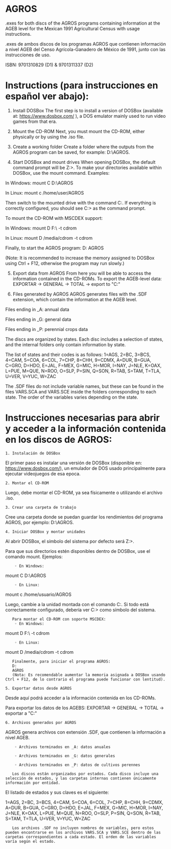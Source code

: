 # AGROS
.exes for both discs of the AGROS programs containing information at the AGEB level for the Mexican 1991 Agricultural Census with usage instructions.

.exes de ambos discos de los programas AGROS que contienen información a nivel AGEB del Censo Agrícola-Ganadero de México de 1991, junto con las instrucciones de uso.  

ISBN: 9701310829 (D1) &amp; 9701311337 (D2)

# Instructions (para instrucciones en español ver abajo):

1. Install DOSBox
The first step is to install a version of DOSBox (available at: https://www.dosbox.com/
), a DOS emulator mainly used to run video games from that era.

2. Mount the CD-ROM
Next, you must mount the CD-ROM, either physically or by using the .iso file.

3. Create a working folder
Create a folder where the outputs from the AGROS program can be saved, for example: D:\AGROS\.

4. Start DOSBox and mount drives
When opening DOSBox, the default command prompt will be Z:\>.
To make your directories available within DOSBox, use the mount command. Examples:

In Windows:
mount C D:\AGROS

In Linux:
mount c /home/user/AGROS


Then switch to the mounted drive with the command C:. If everything is correctly configured, you should see C:\> as the command prompt.

To mount the CD-ROM with MSCDEX support:

In Windows:
mount D F:\ -t cdrom

In Linux:
mount D /media/cdrom -t cdrom


Finally, to start the AGROS program:
D:
AGROS

(Note: It is recommended to increase the memory assigned to DOSBox using Ctrl + F12, otherwise the program may run slowly.)

5. Export data from AGROS
From here you will be able to access the information contained in the CD-ROMs.
To export the AGEB-level data:
EXPORTAR -> GENERAL -> TOTAL → export to "C:\"

6. Files generated by AGROS
AGROS generates files with the .SDF extension, which contain the information at the AGEB level.

Files ending in _A: annual data

Files ending in _G: general data

Files ending in _P: perennial crops data

The discs are organized by states. Each disc includes a selection of states, and the internal folders only contain information by state.

The list of states and their codes is as follows:
1=AGS, 2=BC, 3=BCS, 4=CAM, 5=COA, 6=COL, 7=CHP, 8=CHH, 9=CDMX, A=DUR, B=GUA, C=GRO, D=HDO, E=JAL, F=MEX, G=MIC, H=MOR, I=NAY, J=NLE, K=OAX, L=PUE, M=QUE, N=ROO, O=SLP, P=SIN, Q=SON, R=TAB, S=TAM, T=TLA, U=VER, V=YUC, W=ZAC

The .SDF files do not include variable names, but these can be found in the files VARS.SCA and VARS.SCE inside the folders corresponding to each state. The order of the variables varies depending on the state.

# Instrucciones necesarias para abrir y acceder a la información contenida en los discos de AGROS:

    1. Instalación de DOSBox
El primer paso es instalar una versión de DOSBox (disponible en: https://www.dosbox.com/), un emulador de DOS usado principalmente para ejecutar videojuegos de esa epoca.

    2. Montar el CD-ROM
Luego, debe montar el CD-ROM, ya sea físicamente o utilizando el archivo .iso.
    
    3. Crear una carpeta de trabajo
Cree una carpeta donde se puedan guardar los rendimientos del programa AGROS, por ejemplo: D:\AGROS\.
    
    4. Iniciar DOSBox y montar unidades
Al abrir DOSBox, el símbolo del sistema por defecto será Z:\>.

Para que sus directorios estén disponibles dentro de DOSBox, use el comando mount. Ejemplos:

        ◦ En Windows:
mount C D:\AGROS

        ◦ En Linux:
mount c /home/usuario/AGROS

Luego, cambie a la unidad montada con el comando C:. Si todo está correctamente configurado, debería ver C:\> como símbolo del sistema.

       Para montar el CD-ROM con soporte MSCDEX:
        ◦ En Windows:
mount D F:\ -t cdrom

        ◦ En Linux:
mount D /media/cdrom -t cdrom

       Finalmente, para iniciar el programa AGROS:
       D:
       AGROS
       (Nota: Es recomendable aumentar la memoria asignada a DOSBox usando Ctrl + F12, de lo contrario el programa puede funcionar con lentitud).
   
    5. Exportar datos desde AGROS
Desde aquí podrá acceder a la información contenida en los CD-ROMs.

Para exportar los datos de los AGEBS:
EXPORTAR -> GENERAL -> TOTAL → exportar a "C:\"

    6. Archivos generados por AGROS
AGROS genera archivos con extensión .SDF, que contienen la información a nivel AGEB.

        ◦ Archivos terminados en _A: datos anuales
        
        ◦ Archivos terminados en _G: datos generales
        
        ◦ Archivos terminados en _P: datos de cultivos perennes
        
       Los discos están organizados por estados. Cada disco incluye una selección de estados, y las carpetas internas contienen únicamente información por entidad.
       
El listado de estados y sus claves es el siguiente:

1=AGS, 2=BC, 3=BCS, 4=CAM, 5=COA, 6=COL, 7=CHP, 8=CHH, 9=CDMX, A=DUR, B=GUA, C=GRO, D=HDO, E=JAL, F=MEX, G=MIC, H=MOR, I=NAY, J=NLE, K=OAX, L=PUE, M=QUE, N=ROO, O=SLP, P=SIN, Q=SON, R=TAB, S=TAM, T=TLA, U=VER, V=YUC, W=ZAC

       Los archivos .SDF no incluyen nombres de variables, pero estos pueden encontrarse en los archivos VARS.SCA y VARS.SCE dentro de las carpetas correspondientes a cada estado. El orden de las variables varía según el estado.
